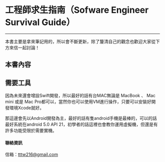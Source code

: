 # 工程師求生指南（Sofware Engineer Survival Guide）

---

本書主要是拿來筆記用的，所以會不斷更新，除了釐清自己的觀念也歡迎大家從下方來信一起討論！

## 本書內容

## 需要工具

因為未來還會增設Swift開發，所以最好的話有台MAC無論是 MacBook 、 Mac mini 或是 Mac Pro都可以，當然你也可以使用VM進行操作，只要可以安裝好開發環境Xcode就好。

那這邊會先以Android開發為主，最好的話有隻android手機是最棒的，可以的話最好系統在android 5.0 API 21，初學者的話這裡也會教你運用虛擬機，但還是有許多功能受限於需要實機。

#### 聯絡資訊

信箱：tttw216@gmail.com



